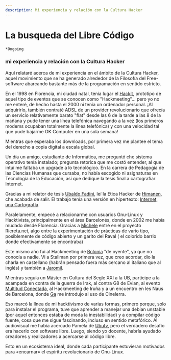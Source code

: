 ```yaml
---
description: Mi experiencia y relación con la Cultura Hacker
---
```


# La busqueda del Libre Código

```
*Ongoing 
```

### mi experiencia y relación con la Cultura Hacker

Aquí relataré acerca de mi experiencia en el ámbito de la Cultura Hacker, aquel movimiento que se ha generado alrededor de la Filosofía del Free-software abarcando bastante más de la programación en sentido estricto.

En el 1998 en Florencia, mi ciudad natal, tenía lugar el [Hackit](http://www.ecn.org/hackit98/), prototipo de aquel tipo de eventos que se conocen como "Hackmeeting"... pero yo no me enteré, de hecho hasta el 2000 ni tenía un ordenador personal. ¡Al adquirirlo, también contraté ADSL de un provider revolucionario que ofrecía un servicio relativamente barato "flat" desde las 6 de la tarde a las 8 de la mañana y pude tener una línea telefónica navegando a la vez (los primeros modems ocupaban totalmente la línea telefónica) y con una velocidad tal que pude bajarme OK Computer en una sola semana!&#x20;

Mientras que esperaba los downloads, por primera vez me plantee el tema del derecho a copia digital a escala global.

Un día un amigo, estudiante de Informática, me preguntó che sistema operativo tenía instalado; pregunta retorica que me costó entender, al que intuí me faltaba un upgrade a lo tecnológico. En la carrera de Pedagogía de las Ciencias Humanas que cursaba, no había escogido ni asignaturas en Tecnología de la Educación, así que dedique la tesis final a cartografiar Internet.

Gracias a mi relator de tesis [Ubaldo Fadini](https://independent.academia.edu/Fadini), leí la Etica Hacker de [Himanen](https://archive.org/details/etica-hacker-himanen), che acabada de salir. El trabajo tenía una versión en hipertexto: [Internet, una Cartografía](https://www.encosianima.net/internet\_Cartografia).

Paralelamente, empecé a relacionarme con usuarios Gnu-Linux y Hacktivista, principalmente en el área Barcelonés, donde en 2002 me había mudado desde Florencia. Gracias a [Michele](https://www.linkedin.com/in/michele-pecoraro-6284a445/?originalSubdomain=es) entré en el proyecto Riereta.net, algo entre la experimentación de prácticas de vario tipo, posiblemente de código abierto y un garito del Raval ( el colorido barrio donde efectivamente se encontraba)

Este mismo año fui al Hackmeeting de [Bolonia](https://www.hackmeeting.org/hackit02/index.en.html) "de oyente", ya que no conocía a nadie. Vi a Stallman por primera vez, que creo acordar, dio la charla en castellano (habrán pensado fuera más cercano al italiano que al inglés) y también a [Jaromil](https://jaromil.dyne.org/).

Mientras seguía un Máster en Cultura del Segle XXI a la UB, participe a la acampada en contra de la guerra de Irak, al contra G8 de Evian, al evento [Multitud Conectada](https://hackitectura.net/es/la-multitud-conectada/), al Hackmeeting de Iruña y a un encuentro en les Naus de Barcelona, donde [Ga](./) me introdujo al uso de Cinelerra.

Eso marcó la línea de mi hacktivismo de varias formas, primero porque, solo para instalar el programa, tuve que aprender a manejar una debian unstable (por aquel entonces estaba de moda la inestabilidad) y a compilar código fuente, cosa que me sigue fascinando, incluso en sentido metafórico. Al audiovisual me había acercado Pamela de [Ubutv](ubutv.org), pero el verdadero desafío era hacerlo con software libre. Luego, siendo yo docente, habría ayudado creadores y realizadores a acercarse al código libre.

Esto en un ecosistema ideal, donde cada participante estuvieran motivados para «encarnar» el espíritu revolucionario de Gnu-Linux.
